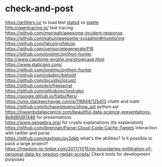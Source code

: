 # check-and-post

https://artillery.io/ to load test [statsd](https://github.com/etsy/statsd) vs [statile](https://github.com/statsite/statsite)  
http://opentracing.io/ test tracing  
https://github.com/meirwah/awesome-incident-response  
https://github.com/kahun/awesome-sysadmin#monitoring  
https://github.com/falconry/falcon  
https://github.com/certsocietegenerale/FIR  
https://github.com/ionelmc/python-hunter  
http://www.capstone-engine.org/showcase.html  
https://www.staticgen.com/  
https://github.com/ionelmc/python-hunter  
https://github.com/robdmc/behold  
https://github.com/locustio/locust/  
https://github.com/ericfreese/rat  
https://github.com/github/orchestrator  
https://google.github.io/flatbuffers/  
https://unix.stackexchange.com/a/118849/125413  chattr and lsattr  
https://github.com/hchasestevens/show_ast  python ast  
https://towardsdatascience.com/beautiful-data-science-presentations-9e9d8fd91446 for presentations  
https://www.geogebra.org/ for crypto explanations (tls explanation)  
https://github.com/ibrennan/Parse-Cloud-Code-Cache-Tweets interaction with twitter and parse  
https://github.com/paylogic/py2deb what's the abilities? Is it possible to pack a large project?  
https://freedom-to-tinker.com/2017/11/15/no-boundaries-exfiltration-of-personal-data-by-session-replay-scripts/ Ckeck tools for development purposes  
